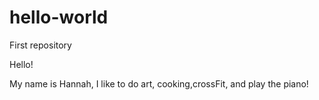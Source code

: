 # hello-world
First repository

Hello!

My name is Hannah, I like to do art, cooking,crossFit, and play the piano!
